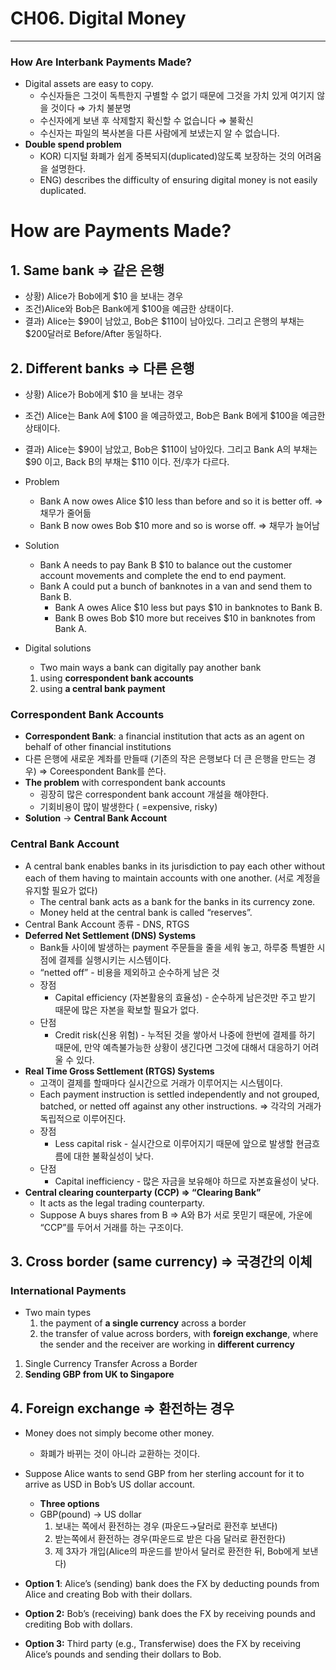 # CH06. Digital Money

---


### How Are Interbank Payments Made?

- Digital assets are easy to copy.
    - 수신자들은 그것이 독특한지 구별할 수 없기 때문에 그것을 가치 있게 여기지 않을 것이다 ⇒ 가치 불분명
    - 수신자에게 보낸 후 삭제할지 확신할 수 없습니다 ⇒ 불확신
    - 수신자는 파일의 복사본을 다른 사람에게 보냈는지 알 수 없습니다.
- **Double spend problem**
    - KOR) 디지털 화폐가 쉽게 중복되지(duplicated)않도록 보장하는 것의 어려움을 설명한다.
    - ENG) describes the difficulty of ensuring digital money is not easily duplicated.
    

# How are Payments Made?

## 1. Same bank ⇒ 같은 은행

- 상황) Alice가 Bob에게 $10 을 보내는 경우
- 조건)Alice와 Bob은 Bank에게  $100을 예금한 상태이다.
- 결과) Alice는 $90이 남았고, Bob은 $110이 남아있다. 그리고 은행의 부채는 $200달러로 Before/After 동일하다.

## 2. Different banks ⇒ 다른 은행

- 상황) Alice가 Bob에게 $10 을 보내는 경우
- 조건) Alice는 Bank A에 $100 을 예금하였고, Bob은 Bank B에게  $100을 예금한 상태이다.
- 결과) Alice는 $90이 남았고, Bob은 $110이 남아있다. 그리고 Bank A의 부채는 $90 이고, Back B의 부채는 $110 이다. 전/후가 다르다.

- Problem
    - Bank A now owes Alice $10 less than before and so it is better off. ⇒ 채무가 줄어듦
    - Bank B now owes Bob $10 more and so is worse off. ⇒ 채무가 늘어남
- Solution
    - Bank A needs to pay Bank B $10 to balance out the customer account movements and complete the end to end payment.
    - Bank A could put a bunch of banknotes in a van and send them to Bank B.
        - Bank A owes Alice $10 less but pays $10 in banknotes to Bank B.
        - Bank B owes Bob $10 more but receives $10 in banknotes from Bank A.

- Digital solutions
    - Two main ways a bank can digitally pay another bank
    1. using **correspondent bank accounts**
    2. using **a central bank payment**

### Correspondent Bank Accounts

- **Correspondent Bank**: a financial institution that acts as an agent on behalf of other financial institutions
- 다른 은행에 새로운 계좌를 만들때 (기존의 작은 은행보다 더 큰 은행을 만드는 경우) ⇒ Coreespondent Bank를 쓴다.
- **The problem** with correspondent bank accounts
    - 굉장히 많은 correspondent bank account 개설을 해야한다.
    - 기회비용이 많이 발생한다 ( =expensive, risky)
- **Solution** → **Central Bank Account**

### **Central Bank Account**

- A central bank enables banks in its jurisdiction to pay each other without each of them having to maintain accounts with one another. (서로 계정을 유지할 필요가 없다)
    - The central bank acts as a bank for the banks in its currency zone.
    - Money held at the central bank is called “reserves”.
- Central Bank Account 종류 - DNS, RTGS
- **Deferred Net Settlement (DNS) Systems**
    - Bank들 사이에 발생하는 payment 주문들을 줄을 세워 놓고, 하루중 특별한 시점에 결제를 실행시키는 시스템이다.
    - “netted off” - 비용을 제외하고 순수하게 남은 것
    - 장점
        - Capital efficiency (자본활용의 효율성) - 순수하게 남은것만 주고 받기 때문에 많은 자본을 확보할 필요가 없다.
    - 단점
        - Credit risk(신용 위험) - 누적된 것을 쌓아서 나중에 한번에 결제를 하기 때문에, 만약 예측불가능한 상황이 생긴다면 그것에 대해서 대응하기 어려울 수 있다.
- **Real Time Gross Settlement (RTGS) Systems**
    - 고객이 결제를 할때마다 실시간으로 거래가 이루어지는 시스템이다.
    - Each payment instruction is settled independently and not grouped, batched, or netted off against any other instructions. ⇒ 각각의 거래가 독립적으로 이루어진다.
    - 장점
        - Less capital risk - 실시간으로 이루어지기 때문에 앞으로 발생할 현금흐름에 대한 불확실성이 낮다.
    - 단점
        - Capital inefficiency - 많은 자금을 보유해야 하므로 자본효율성이 낮다.
- **Central clearing counterparty (CCP) ⇒ “Clearing Bank”**
    - It acts as the legal trading counterparty.
    - Suppose A buys shares from B ⇒ A와 B가 서로 못믿기 때문에,  가운에 “CCP”를 두어서 거래를 하는 구조이다.

## 3. Cross border (same currency) ⇒ 국경간의 이체

### **International Payments**

- Two main types
    1. the payment of **a single currency** across a border
    2. the transfer of value across borders, with **foreign exchange**, where the sender and the receiver are working in **different currency**
1. Single Currency Transfer Across a Border
2. **Sending GBP from UK to Singapore**

## 4. Foreign exchange ⇒ 환전하는 경우

- Money does not simply become other money.
    - 화폐가 바뀌는 것이 아니라 교환하는 것이다.
- Suppose Alice wants to send GBP from her sterling account for it to arrive as USD in Bob’s US dollar account.
    - **Three options**
    - GBP(pound) → US dollar
        1. 보내는 쪽에서 환전하는 경우 (파운드→달러로 환전후 보낸다)
        2. 받는쪽에서 환전하는 경우(파운드로 받은 다음 달러로 환전한다)
        3. 제 3자가 개입(Alice의 파운드를 받아서  달러로 환전한 뒤, Bob에게 보낸다)

- **Option 1**: Alice’s (sending) bank does the FX by deducting pounds from Alice and creating Bob with their dollars.

- **Option 2:** Bob’s (receiving) bank does the FX by receiving pounds and crediting Bob with dollars.

- **Option 3:** Third party (e.g., Transferwise) does the FX by receiving Alice’s pounds and sending their dollars to Bob.
